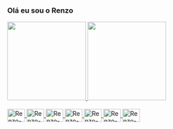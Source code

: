 ### Olá eu sou o Renzo

<div>
  <a href="https://github.com/rafaballerini">
  <img height="180em" src="https://github-readme-stats.vercel.app/api?username=Renzo-M&show_icons=true&theme=dracula&include_all_commits=true&count_private=true"/>
  <img height="180em" src="https://github-readme-stats.vercel.app/api/top-langs/?username=Renzo-M&layout=compact&langs_count=7&theme=dracula"/>
</div>
<div style="display: inline_block"><br>
  <img align="center" alt="Renzo-React" height="30" width="40" src="https://cdn.jsdelivr.net/gh/devicons/devicon/icons/csharp/csharp-line.svg">
  <img align="center" alt="Renzo-HTML" height="30" width="40" src="https://cdn.jsdelivr.net/gh/devicons/devicon/icons/html5/html5-original.svg">
  <img align="center" alt="Renzo-CSS" height="30" width="40" src="https://cdn.jsdelivr.net/gh/devicons/devicon/icons/css3/css3-plain.svg">
  <img align="center" alt="Renzo-Python" height="30" width="40" src="https://cdn.jsdelivr.net/gh/devicons/devicon/icons/python/python-original.svg">
  <img align="center" alt="Renzo-Csharp" height="30" width="40" src="https://cdn.jsdelivr.net/gh/devicons/devicon/icons/dart/dart-original.svg">
  <img align="center" alt="Renzo-Csharp" height="30" width="40" src="https://cdn.jsdelivr.net/gh/devicons/devicon/icons/flutter/flutter-original.svg">
  <img align="center" alt="Renzo-Csharp" height="30" width="40" src="https://cdn.jsdelivr.net/gh/devicons/devicon/icons/firebase/firebase-plain.svg">
</div>

